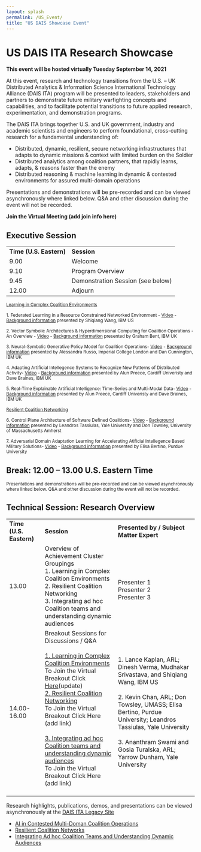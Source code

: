 ```yaml
---
layout: splash
permalink: /US_Event/
title: "US DAIS Showcase Event"
---
```


# US DAIS ITA Research Showcase
**This event will be hosted virtually Tuesday September 14, 2021**

At this event, research and technology transitions from the U.S. – UK Distributed Analytics & Information Science International Technology Alliance (DAIS ITA) program will be presented to leaders, stakeholders and partners to demonstrate future military warfighting concepts and capabilities, and to facilitate potential transitions to future applied research, experimentation, and demonstration programs.

The DAIS ITA brings together U.S. and UK government, industry and academic scientists and engineers to perform foundational, cross-cutting research for a fundamental understanding of: 
* Distributed, dynamic, resilient, secure networking infrastructures that adapts to dynamic missions & context with limited burden on the Soldier
* Distributed analytics among coalition partners, that rapidly learns, adapts, & reasons faster than the enemy
* Distributed reasoning & machine learning in dynamic & contested environments for assured multi-domain operations

Presentations and demonstrations will be pre-recorded and can be viewed asynchronously where linked below. Q&A and other discussion during the event will not be recorded.

**Join the Virtual Meeting (add join info here)**

## Executive Session

<table>
  <tbody>
    <tr>
      <td><b>Time (U.S. Eastern)</b></td>
      <td><b>Session</b></td>
    </tr>
    <tr>
      <td>9.00</td>
      <td>Welcome</td>
    </tr>
    <tr>
      <td>9.10</td>
      <td>Program Overview</td>
    </tr>
    <tr>
      <td>9.45</td>
      <td>Demonstration Session (see below)</td>     
    </tr>
    <tr>
      <td>12.00</td>
      <td>Adjourn</td>
         </tr> 
  </tbody>
</table>

<sub><u>Learning in Complex Coalition Environments </u></sub>

<sub>1.	Federated Learning in a Resource Constrained Networked Environment - [Video](https://ibm.box.com/v/Showcase-1a08-video) - [Background information](/1a08/)
    presented by Shiqiang Wang, IBM US

<sub>2.	Vector Symbolic Architectures & Hyperdimensional Computing for Coalition Operations - An Overview - [Video](https://ibm.box.com/v/Showcase-1a11-video) - [Background information](/1a11/) 
    presented by Graham Bent, IBM UK

<sub>3.	Neural-Symbolic Generative Policy Model for Coalition Operations- [Video](https://ibm.box.com/v/Showcase-1c02-video) - [Background information](/1c02/)
    presented by Alessandra Russo, Imperial College London and Dan Cunnington, IBM UK

<sub>4.	Adapting Artificial Intellegence Systems to Recognize New Patterns of Distributed Activity- [Video](https://ibm.box.com/v/Showcase-1c16-video) - [Background information](/1c16/)
    presented by Alun Preece, Cardiff Univeristy and Dave Braines, IBM UK

<sub>5.	Real-Time Explainable Artificial Intelligence: Time-Series and Multi-Modal Data- [Video](https://ibm.box.com/v/Showcase-1d01-video) - [Background information](/1d01/)
    presented by Alun Preece, Cardiff Univeristy and Dave Braines, IBM UK

  <sub><u>Resilient Coalition Networking</u>

<sub>6.	Control Plane Architecture of Software Defined Coalitions- [Video](https://ibm.box.com/v/Showcase-2a08-video) - [Background information](/2a08/)
    presented by Leandros Tassiulas, Yale University and Don Towsley, University of Massachusetts Amherst

<sub>7.	Adversarial Domain Adaptation Learning for Accelerating Atificial Intellegence Based Military Solutions- [Video](https://ibm.box.com/v/Showcase-2c01-video) - [Background information](/2c01/)
    presented by Elisa Bertino, Purdue University
</sub>

## Break: 12.00 – 13.00 U.S. Eastern Time<br>

<sub>Presentations and demonstrations will be pre-recorded and can be viewed asynchronously where linked below. Q&A and other discussion during the event will not be recorded.

## Technical Session: Research Overview
<table>
  <tbody>
    <tr>
      <td><b>Time (U.S. Eastern)</b></td>
      <td><b>Session</b></td>
      <td><b>Presented by / Subject Matter Expert</b></td>
    </tr>
    <tr>
      <td>13.00</td>
      <td>Overview of Achievement Cluster Groupings<br>        
      1. Learning in Complex Coalition Environments<br>
      2. Resilient Coalition Networking<br>
      3. Integrating ad hoc Coalition teams and understanding dynamic audiences</td>
      <td><br>
      Presenter 1<br>
      Presenter 2<br>
      Presenter 3</td>
    </tr>
    <tr>
      <td>14.00-16.00</td>
      <td>Breakout Sessions for Discussions / Q&A<br><br>
        <a href="https://dais-legacy.org/AI_Cluster/">
          1.	Learning in Complex Coalition Environments</a><br>
          To Join the Virtual Breakout Click 
        <a href="https://dod.teams.microsoft.us/l/meetup-join/19%3adod%3ameeting_a6df3d1c1ffb474b8d51215bc9c6cbc2%40thread.v2/0?context=%7b%22Tid%22%3a%22fae6d70f-954b-4811-92b6-0530d6f84c43%22%2c%22Oid%22%3a%22994aee16-b3ce-4049-b02f-c5b73a412cab%22%7d">
              Here</a>(update)<br>
        <a href="https://dais-legacy.org//Resiliant_Cluster/">
          2. Resilient Coalition Networking</a><br>
              To Join the Virtual Breakout Click Here (add link)<br><br>
        <a href="https://dais-legacy.org/Integrating_Cluster/">
          3.	Integrating ad hoc Coalition teams and understanding dynamic audiences</a><br>
              To Join the Virtual Breakout Click Here (add link) <br><br></td> 
      <td><br>
      1. Lance Kaplan, ARL; Dinesh Verma, Mudhakar Srivastava, and Shiqiang Wang, IBM US<br><br>
      2. Kevin Chan, ARL; Don Towsley, UMASS; Elisa Bertino, Purdue University; Leandros Tassiulas, Yale University<br><br>
      3. Ananthram Swami and Gosia Turalska, ARL; Yarrow Dunham, Yale University <br><br></td>
    </tr>
  </tbody>
</table>

Research highlights, publications, demos, and presentations can be viewed asynchronously at the [DAIS ITA Legacy Site](https://dais-legacy.org/)
  
- [AI in Contested Multi-Doman Coalition Operations](/AI_Cluster)
- [Resilient Coalition Networks](/Resiliant_Cluster)
- [Integrating Ad hoc Coalition Teams and Understanding Dynamic Audiences](/Integrating_Cluster/)
